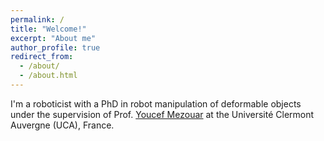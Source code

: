 ```yaml
---
permalink: /
title: "Welcome!"
excerpt: "About me"
author_profile: true
redirect_from: 
  - /about/
  - /about.html
---
```


I'm a roboticist with a PhD in robot manipulation of deformable objects under the supervision of Prof. [Youcef Mezouar](http://youcef-mezouar.wixsite.com/ymezouar) at the Université Clermont Auvergne (UCA), France.
